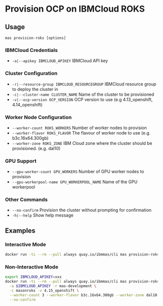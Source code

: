 Provision OCP on IBMCloud ROKS
===============================================================================

Usage
-------------------------------------------------------------------------------
`mas provision-roks [options]`

### IBMCloud Credentials
- `-a|--apikey IBMCLOUD_APIKEY` IBMCloud API key

### Cluster Configuration
- `-r|--resource-group IBMCLOUD_RESOURCEGROUP` IBMCloud resource group to deploy the cluster in
- `-c|--cluster-name CLUSTER_NAME` Name of the cluster to be provisioned
- `-v|--ocp-version OCP_VERSION` OCP version to use (e.g 4.13_openshift, 4.14_openshift)

### Worker Node Configuration
- `--worker-count ROKS_WORKERS` Number of worker nodes to provision
- `--worker-flavor ROKS_FLAVOR` The flavour of worker node to use (e.g. b3c.16x64.300gb)
- `--worker-zone ROKS_ZONE` IBM Cloud zone where the cluster should be provisioned. (e.g. dal10)

### GPU Support
- `--gpu-worker-count GPU_WORKERS` Number of GPU worker nodes to provision
- `--gpu-workerpool-name GPU_WORKERPOOL_NAME` Name of the GPU workerpool

### Other Commands
- `--no-confirm` Provision the cluster without prompting for confirmation
- `-h|--help` Show help message


Examples
-------------------------------------------------------------------------------

### Interactive Mode
```bash
docker run -ti --rm --pull always quay.io/ibmmas/cli mas provision-roks
```

### Non-Interactive Mode
```bash
export IBMCLOUD_APIKEY=xxx
docker run -ti --rm --pull always quay.io/ibmmas/cli mas provision-roks \
  -a $IBMCLOUD_APIKEY -r mas-development \
  -c masonroks -v 4.15_openshift \
  --worker-count 3 --worker-flavor b3c.16x64.300gb --worker-zone dal10 \
  --no-confirm
```
